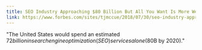 ```yaml
---
title: SEO Industry Approaching $80 Billion But All You Want Is More Web Traffic
link: https://www.forbes.com/sites/tjmccue/2018/07/30/seo-industry-approaching-80-billion-but-all-you-want-is-more-web-traffic
---
```

"The United States would spend an estimated $72 billion in search engine optimization (SEO) services alone ($80B by 2020)."